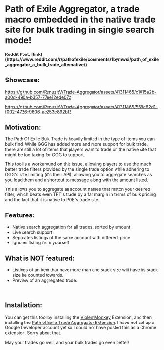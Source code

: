 <h1> Path of Exile Aggregator, a trade macro embedded in the native trade site for bulk trading in single search mode! </h1>

<h4> Reddit Post: [link](https://www.reddit.com/r/pathofexile/comments/1bymwsi/path_of_exile_aggregator_a_bulk_trade_alternative/) </h4>

<h2> Showcase: </h2>

https://github.com/RenuzitV/Trade-Aggregator/assets/41311465/c1015a2b-a00d-490a-b357-77ee12ede072

https://github.com/RenuzitV/Trade-Aggregator/assets/41311465/558c82d1-f002-4726-9606-ae253e892bf2

<h2>Motivation:</h2>

The Path Of Exile Bulk Trade is heavily limited in the type of items you can bulk find. While GGG has added more and more support for bulk trade, there are still a lot of items that players want to trade on the native site that might be too taxing for GGG to support.

This tool is a workaround on this issue, allowing players to use the much better trade filters provided by the single trade option while adhering to GGG's rate limiting (it's their API), allowing you to aggregate searches as you load them and a shortcut to message along with the amount listed.

This allows you to aggregate all account names that match your desired filter, which beats even TFT's trade by a far margin in terms of bulk pricing and the fact that it is native to POE's trade site.
<h2> Features: </h2>

<ul>
  <li> Native search aggregation for all trades, sorted by amount </li>
  <li> Live search support </li>
  <li> Separates listings of the same account with different price </li>
  <li> Ignores listing from yourself </li>
</ul>

<h2> What is NOT featured: </h2>

<ul>
  <li> Listings of an item that have more than one stack size will have its stack size be counted towards. </li>
  <li> Preview of an aggregated trade. </li>
</ul>
&#x200B;

<h2> Installation:</h2>

You can get this tool by installing the [ViolentMonkey](https://chromewebstore.google.com/detail/violentmonkey/jinjaccalgkegednnccohejagnlnfdag) Extension, and then installing the [Path of Exile Trade Aggregator Extension](https://greasyfork.org/en/scripts/491939-path-of-exile-trade-aggregator-pathofexile-com-trade). I have not set up a Google Developer account yet so I could not have posted this as a Chrome extension. Sorry about that.

May your trades go well, and your bulk trades go even better!
